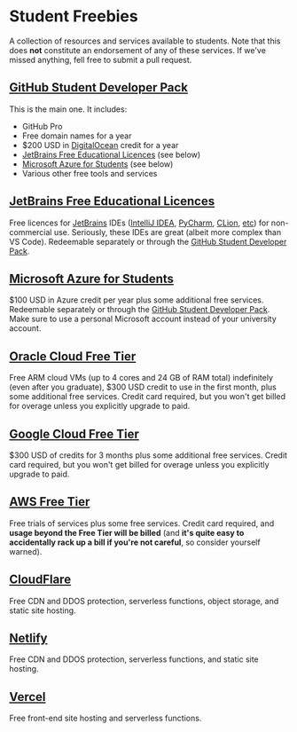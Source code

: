# Student Freebies

A collection of resources and services available to students. Note that this does **not** constitute an endorsement of any of these services. If we've missed anything, fell free to submit a pull request.

## [GitHub Student Developer Pack](https://education.github.com/pack)

This is the main one. It includes:

- GitHub Pro
- Free domain names for a year
- $200 USD in [DigitalOcean](https://www.digitalocean.com/) credit for a year
- [JetBrains Free Educational Licences](https://www.jetbrains.com/community/education/#students) (see below)
- [Microsoft Azure for Students](https://azure.microsoft.com/en-us/free/students/) (see below)
- Various other free tools and services

## [JetBrains Free Educational Licences](https://www.jetbrains.com/community/education/#students)

Free licences for [JetBrains](https://www.jetbrains.com/) IDEs ([IntelliJ IDEA](https://www.jetbrains.com/idea/), [PyCharm](https://www.jetbrains.com/pycharm/), [CLion](https://www.jetbrains.com/clion/), [etc](https://www.jetbrains.com/products/)) for non-commercial use. Seriously, these IDEs are great (albeit more complex than VS Code). Redeemable separately or through the [GitHub Student Developer Pack](https://education.github.com/pack).

## [Microsoft Azure for Students](https://azure.microsoft.com/en-us/free/students/)

$100 USD in Azure credit per year plus some additional free services. Redeemable separately or through the [GitHub Student Developer Pack](https://education.github.com/pack). Make sure to use a personal Microsoft account instead of your university account.

## [Oracle Cloud Free Tier](https://www.oracle.com/nz/cloud/free)

Free ARM cloud VMs (up to 4 cores and 24 GB of RAM total) indefinitely (even after you graduate), $300 USD credit to use in the first month, plus some additional free services. Credit card required, but you won't get billed for overage unless you explicitly upgrade to paid.

## [Google Cloud Free Tier](https://cloud.google.com/free)

$300 USD of credits for 3 months plus some additional free services. Credit card required, but you won't get billed for overage unless you explicitly upgrade to paid.

## [AWS Free Tier](https://aws.amazon.com/free)

Free trials of services plus some free services. Credit card required, and **usage beyond the Free Tier will be billed** (and **it's quite easy to accidentally rack up a bill if you're not careful**, so consider yourself warned).

## [CloudFlare](https://www.cloudflare.com/)

Free CDN and DDOS protection, serverless functions, object storage, and static site hosting.

## [Netlify](https://www.netlify.com/)

Free CDN and DDOS protection, serverless functions, and static site hosting.

## [Vercel](https://vercel.com/)

Free front-end site hosting and serverless functions.

